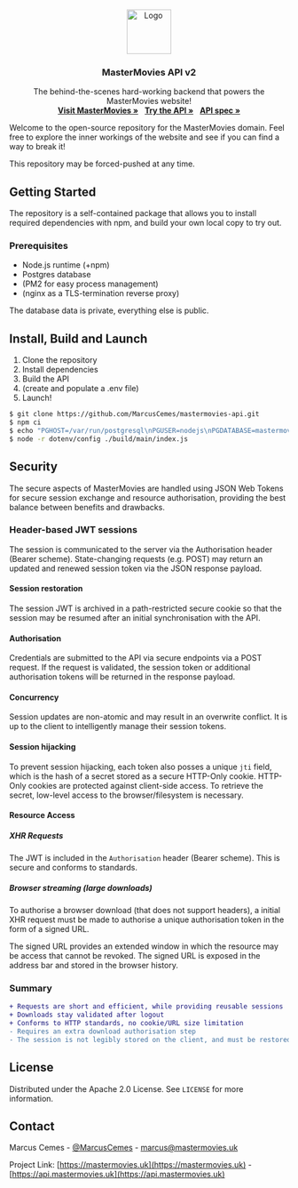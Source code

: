 <br />
<p align="center">
  <a href="https://mastermovies.uk">
    <img src="https://static.mastermovies.uk/logo/normal.png" alt="Logo" width="80" height="80">
  </a>

  <h3 align="center">MasterMovies API v2</h3>

  <p align="center">
    The behind-the-scenes hard-working backend that powers the MasterMovies website!
    <br />
    <a href="https://mastermovies.uk"><strong>Visit MasterMovies »</strong></a>
    &nbsp;
    <a href="https://api.mastermovies.uk"><strong>Try the API »</strong></a>
    &nbsp;
    <a href="https://mastermovies.uk/api"><strong>API spec »</strong></a>
  </p>
</p>


Welcome to the open-source repository for the MasterMovies domain. Feel free to explore the inner workings of the website and see if you can find a way to break it!

This repository may be forced-pushed at any time.


## Getting Started

The repository is a self-contained package that allows you to install required dependencies with npm, and build your own local copy to try out.

### Prerequisites

* Node.js runtime (+npm)
* Postgres database
* (PM2 for easy process management)
* (nginx as a TLS-termination reverse proxy)

The database data is private, everything else is public.

## Install, Build and Launch

1. Clone the repository
2. Install dependencies
3. Build the API
4. (create and populate a .env file)
5. Launch!

```bash
$ git clone https://github.com/MarcusCemes/mastermovies-api.git
$ npm ci
$ echo "PGHOST=/var/run/postgresql\nPGUSER=nodejs\nPGDATABASE=mastermovies" > .env
$ node -r dotenv/config ./build/main/index.js
```

## Security

The secure aspects of MasterMovies are handled using JSON Web Tokens for secure session exchange and resource authorisation, providing the best balance between benefits and drawbacks.

### Header-based JWT sessions

The session is communicated to the server via the Authorisation header (Bearer scheme). State-changing requests (e.g. POST) may return an updated and renewed session token via the JSON response payload.

#### Session restoration

The session JWT is archived in a path-restricted secure cookie so that the session  may be resumed after an initial synchronisation with the API.

#### Authorisation

Credentials are submitted to the API via secure endpoints via a POST request. If the request is validated, the session token or additional authorisation tokens will be returned in the response payload.

#### Concurrency

Session updates are non-atomic and may result in an overwrite conflict. It is up to the client to intelligently manage their session tokens.

#### Session hijacking

To prevent session hijacking, each token also posses a unique `jti` field, which is the hash of a secret stored as a secure HTTP-Only cookie. HTTP-Only cookies are protected against client-side access. To retrieve the secret, low-level access to the browser/filesystem is necessary.

#### Resource Access

##### XHR Requests

The JWT is included in the `Authorisation` header (Bearer scheme). This is secure and conforms to standards.

##### Browser streaming (large downloads)

To authorise a browser download (that does not support headers), a initial XHR request must be made to authorise a unique authorisation token in the form of a signed URL.

The signed URL provides an extended window in which the resource may be access that cannot be revoked. The signed URL is exposed in the address bar and stored in the browser history.

### Summary

```diff
+ Requests are short and efficient, while providing reusable sessions
+ Downloads stay validated after logout
+ Conforms to HTTP standards, no cookie/URL size limitation
- Requires an extra download authorisation step
- The session is not legibly stored on the client, and must be restored from the API before any authorised request
```

## License

Distributed under the Apache 2.0 License. See `LICENSE` for more information.

## Contact

Marcus Cemes - [@MarcusCemes](https://twitter.com/MarcusCemes) - marcus@mastermovies.uk

Project Link: [https://mastermovies.uk](https://mastermovies.uk) - [https://api.mastermovies.uk](https://api.mastermovies.uk)
